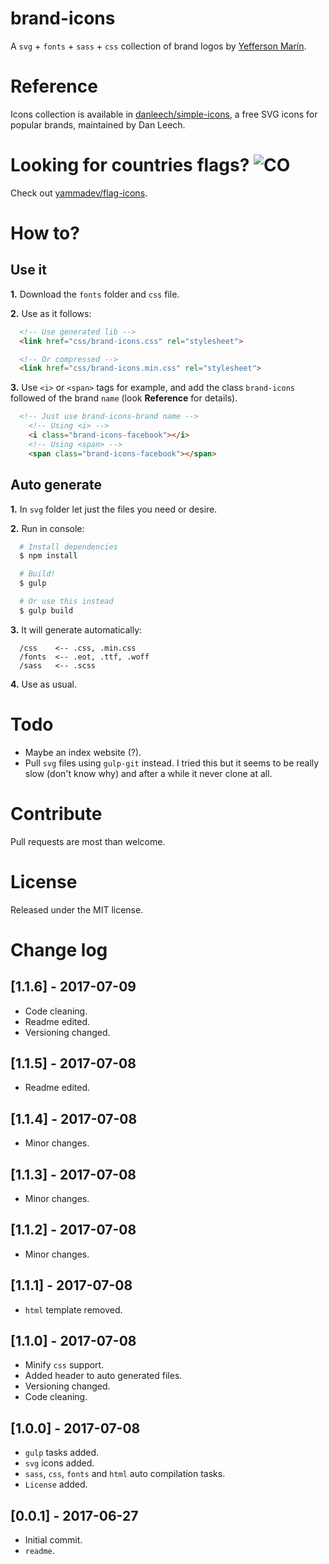 # brand-icons
A `svg` + `fonts` + `sass` + `css` collection of brand logos by [Yefferson Marín](https://github.com/yammadev).

# Reference
Icons collection is available in [danleech/simple-icons](https://github.com/danleech/simple-icons), a free SVG icons for popular brands, maintained by Dan Leech.

# Looking for countries flags? ![CO](https://raw.githubusercontent.com/yammadev/flag-icons/master/png/CO.png)
Check out [yammadev/flag-icons](https://github.com/yammadev/flag-icons).

# How to?
## Use it
**1.** Download the `fonts` folder and `css` file.

**2.** Use as it follows:

```html
  <!-- Use generated lib -->
  <link href="css/brand-icons.css" rel="stylesheet">

  <!-- Or compressed -->
  <link href="css/brand-icons.min.css" rel="stylesheet">
```

**3.** Use `<i>` or `<span>` tags for example, and add the class `brand-icons` followed of the brand `name` (look **Reference** for details).

```html
  <!-- Just use brand-icons-brand name -->
    <!-- Using <i> -->
    <i class="brand-icons-facebook"></i>
    <!-- Using <span> -->
    <span class="brand-icons-facebook"></span>  
```

## Auto generate
**1.** In `svg` folder let just the files you need or desire.

**2.** Run in console:

```bash
  # Install dependencies
  $ npm install

  # Build!
  $ gulp

  # Or use this instead
  $ gulp build
```

**3.** It will generate automatically:

```
  /css    <-- .css, .min.css
  /fonts  <-- .eot, .ttf, .woff
  /sass   <-- .scss
```

**4.** Use as usual.

# Todo
- Maybe an index website (?).
- Pull `svg` files using `gulp-git` instead. I tried this but it seems to be really slow (don't know why) and after a while it never clone at all.

# Contribute
Pull requests are most than welcome.

# License
Released under the MIT license.

# Change log
## [1.1.6] - 2017-07-09
- Code cleaning.
- Readme edited.
- Versioning changed.

## [1.1.5] - 2017-07-08
- Readme edited.

## [1.1.4] - 2017-07-08
- Minor changes.

## [1.1.3] - 2017-07-08
- Minor changes.

## [1.1.2] - 2017-07-08
- Minor changes.

## [1.1.1] - 2017-07-08
- `html` template removed.

## [1.1.0] - 2017-07-08
- Minify `css` support.
- Added header to auto generated files.
- Versioning changed.
- Code cleaning.

## [1.0.0] - 2017-07-08
- `gulp` tasks added.
- `svg` icons added.
- `sass`, `css`, `fonts` and `html` auto compilation tasks.
- `License` added.

## [0.0.1] - 2017-06-27
- Initial commit.
- `readme`.
